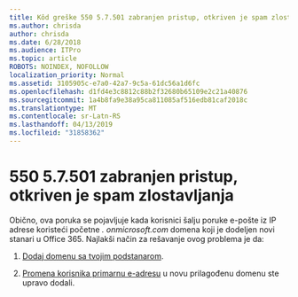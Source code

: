 ```yaml
---
title: Kôd greške 550 5.7.501 zabranjen pristup, otkriven je spam zlostavljanja
ms.author: chrisda
author: chrisda
ms.date: 6/28/2018
ms.audience: ITPro
ms.topic: article
ROBOTS: NOINDEX, NOFOLLOW
localization_priority: Normal
ms.assetid: 3105905c-e7a0-42a7-9c5a-61dc56a1d6fc
ms.openlocfilehash: d1fd4e3c8812c88b2f32680b65109e2c21a40876
ms.sourcegitcommit: 1a4b8fa9e38a95ca811085af516edb81caf2018c
ms.translationtype: MT
ms.contentlocale: sr-Latn-RS
ms.lasthandoff: 04/13/2019
ms.locfileid: "31858362"
---
```

# <a name="550-57501-access-denied-spam-abuse-detected"></a>550 5.7.501 zabranjen pristup, otkriven je spam zlostavljanja

Obično, ova poruka se pojavljuje kada korisnici šalju poruke e-pošte iz IP adrese koristeći početne *. onmicrosoft.com* domena koji je dodeljen novi stanari u Office 365. Najlakši način za rešavanje ovog problema je da:

1. [Dodaj domenu sa tvojim podstanarom](https://support.office.com/article/6383f56d-3d09-4dcb-9b41-b5f5a5efd611.aspx).

2. [Promena korisnika primarnu e-adresu](https://support.office.com/article/fb5ac074-e203-4e1f-9843-b9d1a3e03297.aspx) u novu prilagođenu domenu ste upravo dodali.
